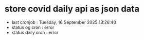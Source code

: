 # store covid daily api as json data

- last cronjob : Tuesday, 16 September 2025 13:26:40
- status og cron : error
- status daily cron : error
      
      